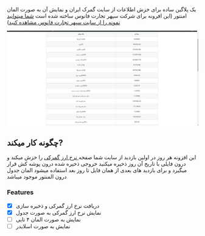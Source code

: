 یک پلاگین ساده برای خزش اطلاعات از سایت گمرک ایران و نمایش آن به صورت المان امنتور (این افرونه برای شرکت سپهر تجارت فانوس ساخته شده است  [شما میتوانید نمونه را از سایت سپهر تجارت فانوس مشاهده کنید](http://sepehrtejaratfanos.ir/%D9%86%D8%B1%D8%AE-%D8%A7%D8%B1%D8%B2-%DA%AF%D9%85%D8%B1%DA%A9%DB%8C/ "You can see the page used for this plugin on Sepehr Tejarat website"))


![Sample](https://github.com/mhmmdq/customs-exchange-rate/raw/main/screenshot.png "Sample")

## چگونه کار میکند?
این افزونه هر روز در اولین بازدید از سایت شما صفحه[ نرخ ارز گمرکی](https://irica.ir/web_directory/54345-%D9%86%D8%B1%D8%AE-%D8%A7%D8%B1%D8%B2.html " customs exchange rate") را خزش میکند و درون فایلی با تاریخ آن روز ذخیره میکنید
خروجی ذخیره شده درون پوشه کش قرار میگیرد و برای بازدید های بعدی از همان فایل تا روز بعد استفاده میشود المان جدول درون المنتور موجود میباشد
### Features

- [x] دریافت نرخ ارز گمرکی و ذخیره سازی
- [x] نمایش نرخ ارز گمرکی به صورت جدول
- [ ] نمایش به صورت المان ۴ تایی
- [ ] نمایش به صورت اسلایدر